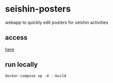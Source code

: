 # seishin-posters

webapp to quickly edit posters for seishin activities

## access

[here](https://asuil.github.io/seishin-posters)

## run locally

``docker-compose up -d --build``